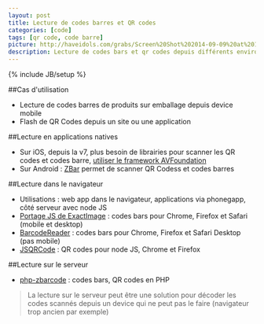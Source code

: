 ```yaml
---
layout: post
title: Lecture de codes barres et QR codes
categories: [code]
tags: [qr code, code barre]
picture: http://haveidols.com/grabs/Screen%20Shot%202014-09-09%20at%2014.00.36.png
description: Lecture de codes bars et qr codes depuis différents environnements
---
```

{% include JB/setup %}

##Cas d'utilisation
- Lecture de codes barres de produits sur emballage depuis device mobile
- Flash de QR Codes depuis un site ou une application

##Lecture en applications natives
- Sur iOS, depuis la v7, plus besoin de librairies pour scanner les QR codes et codes barre, [utiliser le framework AVFoundation](http://www.ama-dev.com/iphone-qr-code-library-ios-7)
- Sur Android : [ZBar](http://sourceforge.net/projects/zbar) permet de scanner QR Codess et codes barres

##Lecture dans le navigateur
- Utilisations : web app dans le navigateur, applications via phonegapp, côté serveur avec node JS
- [Portage JS de ExactImage](http://manuels.github.io/unix-toolbox.js-exact-image/demo) : codes bars pour Chrome, Firefox et Safari (mobile et desktop)
- [BarcodeReader](https://github.com/EddieLa/BarcodeReader) : codes bars pour Chrome, Firefox et Safari Desktop (pas mobile)
- [JSQRCode](https://www.npmjs.org/package/jsqrcode) : QR codes pour node JS, Chrome et Firefox

##Lecture sur le serveur
- [php-zbarcode](https://github.com/mkoppanen/php-zbarcode) : codes bars, QR codes en PHP

> La lecture sur le serveur peut être une solution pour décoder les codes scannés depuis un device qui ne peut pas le faire (navigateur trop ancien par exemple)